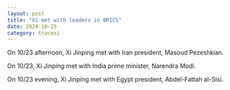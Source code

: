 ```yaml
---
layout: post
title: "Xi met with leaders in BRICS"
date: 2024-10-25
category: tracexi
---
```


On 10/23 afternoon, Xi Jinping met with Iran president, Masoud Pezeshkian.

On 10/23, Xi Jinping met with India prime minister, Narendra Modi.

On 10/23 evening, Xi Jinping met with Egypt president, Abdel-Fattah al-Sisi.
